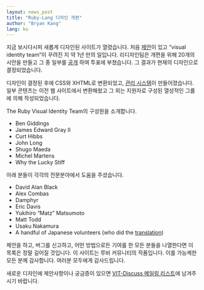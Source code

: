 ```yaml
---
layout: news_post
title: "Ruby-Lang 디자인 개편"
author: "Bryan Kang"
lang: ko
---
```


지금 보시다시피 새롭게 디자인된 사이트가 열렸습니다. 처음 [제안][1]이 있고 “visual identity team”이
꾸려진 지 약 1년 만의 일입니다. 리디자인팀은 개편을 위해 20개의 시안을 만들고 그 중 일부를 [공개][2] 하여 투표에
부쳤습니다. 그 결과가 현재의 디자인으로 결정되었습니다.

디자인이 결정된 후에 CSS와 XHTML로 변환되었고, [관리 시스템][3]이 만들어졌습니다. 일부 콘텐츠는 이전 웹 사이트에서
변환해왔고 그 외는 지원자로 구성된 열성적인 그룹에 의해 작성되었습니다.

The Ruby Visual Identity Team의 구성원을 소개합니다.

* Ben Giddings
* James Edward Gray II
* Curt Hibbs
* John Long
* Shugo Maeda
* Michel Martens
* Why the Lucky Stiff

아래 분들이 각각의 전문분야에서 도움을 주셨습니다.

* David Alan Black
* Alex Combas
* Damphyr
* Eric Davis
* Yukihiro “Matz” Matsumoto
* Matt Todd
* Usaku Nakamura
* A handful of Japanese volunteers (who did the [translation](/ja/))

제안을 하고, 버그를 신고하고, 어떤 방법으로든 기여를 한 모든 분들을 나열한다면
이 목록은 정말 길어질 것입니다. 이 사이트는 루비 커뮤니티의 작품입니다. 이를
가능케한 모든 분께 감사합니다. 여러분 모두에게 감사드립니다.

새로운 디자인에 제안사항이나 궁금증이 있으면 [VIT-Discuss 메일링 리스트][4]에
남겨주시기 바랍니다.



[1]: http://blade.nagaokaut.ac.jp/cgi-bin/scat.rb/ruby/ruby-talk/131284
[2]: http://redhanded.hobix.com/redesign2005/
[3]: http://radiantcms.org
[4]: http://rubyforge.org/mailman/listinfo/vit-discuss/
